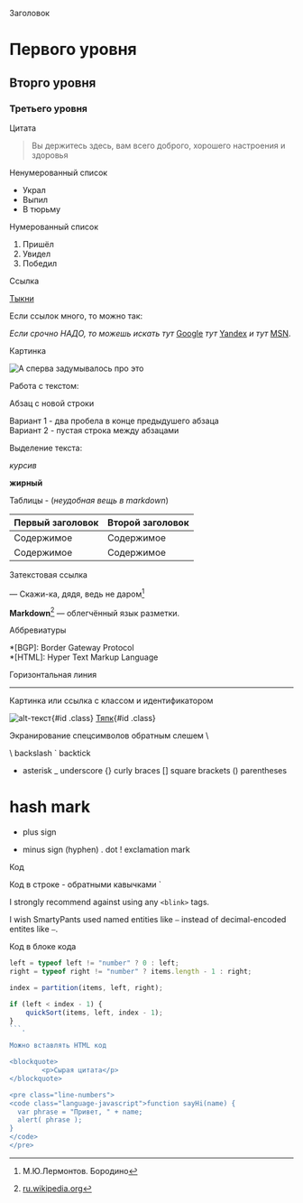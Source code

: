 Заголовок

# Первого уровня
## Вторго уровня
### Третьего уровня

Цитата

> Вы держитесь здесь, вам всего доброго, 
> хорошего настроения и здоровья

Ненумерованный список

* Украл
* Выпил
* В тюрьму

Нумерованный список

1. Пришёл
2. Увидел
3. Победил

Ссылка

[Тыкни](https://gb.ru/lessons/249742)

Если ссылок много, то можно так:

*Если срочно НАДО, то можешь искать тут* [Google][1] _тут_
[Yandex][2] *и тут* [MSN][3].

[1]: http://google.com/        "Google"
[2]: https://yandex.ru/        "Yandex"
[3]: http://search.msn.com/    "MSN Search"


Картинка

![А сперва задумывалось про это](https://pigmine.ru/wp-content/uploads/e/7/8/e78fb35ac51fbdeddd1cb3f19c9fcaa6.jpeg)

Работа с текстом:

Абзац с новой строки

Вариант 1 - два пробела в конце предыдушего абзаца  
Вариант 2 - пустая строка между абзацами

Выделение текста:

*курсив*

**жирный**

Таблицы -  (*неудобная вещь в markdown*)

Первый заголовок  | Второй заголовок
----------------- | -------------
Содержимое        | Содержимое 
Содержимое        | Содержимое 

Затекстовая ссылка

— Скажи-ка, дядя, ведь не даром[^1]  
[^1]: М.Ю.Лермонтов. Бородино

**Markdown**[^wiki_markdown] — облегчённый язык разметки.  
[^wiki_markdown]: [ru.wikipedia.org](/wiki/Markdown "ru.wikipedia.org")


Аббревиатуры

*[BGP]:  Border Gateway Protocol  
*[HTML]: Hyper Text Markup Language

Горизонтальная линия

---

Картинка или ссылка с классом и идентификатором

![alt-текст](http://example.ru/image.jpg){#id .class}
[Тяпк](http://tyapk.ru){#id .class}

Экранирование спецсимволов обратным слешем \

\   backslash
`   backtick
*   asterisk
_   underscore
{}  curly braces
[]  square brackets
()  parentheses
#   hash mark
+   plus sign
-   minus sign (hyphen)
.   dot
!   exclamation mark

Код

Код в строке - обратными кавычками `

I strongly recommend against using any `<blink>` tags.

I wish SmartyPants used named entities like `—`
instead of decimal-encoded entites like `—`.

Код в блоке кода

```javascript  
left = typeof left != "number" ? 0 : left;
right = typeof right != "number" ? items.length - 1 : right;

index = partition(items, left, right);

if (left < index - 1) {
    quickSort(items, left, index - 1);
}  
```.

Можно вставлять HTML код

<blockquote>
        <p>Сырая цитата</p>
</blockquote>

<pre class="line-numbers">
<code class="language-javascript">function sayHi(name) {
  var phrase = "Привет, " + name;
  alert( phrase );
}
</code>
</pre>
